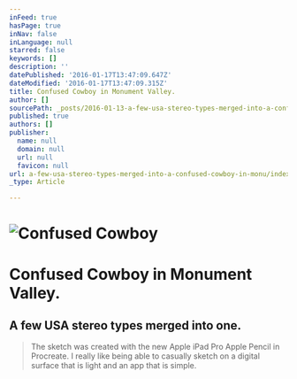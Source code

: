 ```yaml
---
inFeed: true
hasPage: true
inNav: false
inLanguage: null
starred: false
keywords: []
description: ''
datePublished: '2016-01-17T13:47:09.647Z'
dateModified: '2016-01-17T13:47:09.315Z'
title: Confused Cowboy in Monument Valley.
author: []
sourcePath: _posts/2016-01-13-a-few-usa-stereo-types-merged-into-a-confused-cowboy-in-monu.md
published: true
authors: []
publisher:
  name: null
  domain: null
  url: null
  favicon: null
url: a-few-usa-stereo-types-merged-into-a-confused-cowboy-in-monu/index.html
_type: Article

---
```

# ![Confused Cowboy](https://s3-us-west-2.amazonaws.com/the-grid-img/p/a4b956eb7ea8f75b04b1946a5ef11607ee7cf919.png)

# Confused Cowboy in Monument Valley.

## A few USA stereo types merged into one.

> The sketch was created with the new Apple iPad Pro Apple Pencil in  Procreate. I really like being able to casually sketch on a digital surface that is light and an app that is simple.